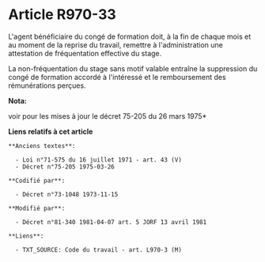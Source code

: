 # Article R970-33

L'agent bénéficiaire du congé de formation doit, à la fin de chaque mois et au moment de la reprise du travail, remettre à
l'administration une attestation de fréquentation effective du stage.

La non-fréquentation du stage sans motif valable entraîne la suppression du congé de formation accordé à l'intéressé et le
remboursement des rémunérations perçues.

**Nota:**

voir pour les mises à jour le décret 75-205 du 26 mars 1975*

**Liens relatifs à cet article**

	**Anciens textes**:

	  - Loi n°71-575 du 16 juillet 1971 - art. 43 (V)
	  - Décret n°75-205 1975-03-26

	**Codifié par**:

	  - Décret n°73-1048 1973-11-15

	**Modifié par**:

	  - Décret n°81-340 1981-04-07 art. 5 JORF 13 avril 1981

	**Liens**:

	  - TXT_SOURCE: Code du travail - art. L970-3 (M)
